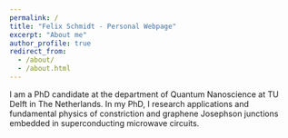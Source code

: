 ```yaml
---
permalink: /
title: "Felix Schmidt - Personal Webpage"
excerpt: "About me"
author_profile: true
redirect_from: 
  - /about/
  - /about.html
---
```


I am a PhD candidate at the department of Quantum Nanoscience at TU Delft in The Netherlands. In my PhD, I research applications and fundamental physics of constriction and graphene Josephson junctions embedded in superconducting microwave circuits.